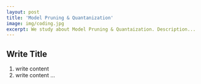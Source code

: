 ```yaml
---
layout: post
title: 'Model Pruning & Quantanization'
image: img/coding.jpg
excerpt: We study about Model Pruning & Quantaization. Description...
---
```


## Write Title

1. write content
2. write content
   ...
